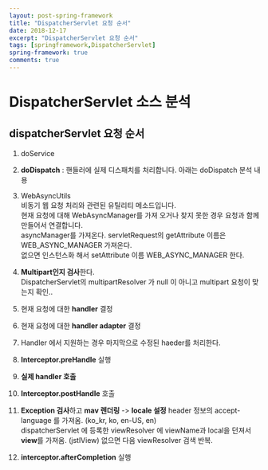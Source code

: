 ```yaml
---
layout: post-spring-framework
title: "DispatcherServlet 요청 순서"
date: 2018-12-17
excerpt: "DispatcherServlet 요청 순서"
tags: [springframework,DispatcherServlet]
spring-framework: true
comments: true
---
```

# DispatcherServlet 소스 분석


## dispatcherServlet 요청 순서
1. doService  
2. **doDispatch** : 핸들러에 실제 디스패치를 처리합니다. 아래는 doDispatch 분석 내용  

1. WebAsyncUtils  
비동기 웹 요청 처리와 관련된 유틸리티 메소드입니다.  
현재 요청에 대해 WebAsyncManager를 가져 오거나 찾지 못한 경우 요청과 함께 만들어서 연결합니다.  
asyncManager를 가져온다. servletRequest의 getAttribute 이름은 WEB_ASYNC_MANAGER 가져온다.  
없으면 인스턴스화 해서 setAttribute 이름 WEB_ASYNC_MANAGER 한다.  

2. **Multipart인지 검사**한다.  
DispatcherServlet의 multipartResolver 가 null 이 아니고 multipart 요청이 맞는지 확인..


3. 현재 요청에 대한 **handler** 결정  
4. 현재 요청에 대한 **handler adapter** 결정  
5. Handler 에서 지원하는 경우 마지막으로 수정된 haeder를 처리한다.  
6. **Interceptor.preHandle** 실행  
7. **실제 handler 호출**  
8. **Interceptor.postHandle** 호출  
9. **Exception 검사**하고 **mav 렌더링** -> **locale 설정** header 정보의 accept-language 를 가져옴. (ko_kr, ko, en-US, en)  
dispatcherServlet 에 등록한 viewResolver 에 viewName과 local을 던져서 **view**를 가져옴. (jstlView) 없으면 다음 viewResolver 검색 반복.  
10. **interceptor.afterCompletion** 실행  
